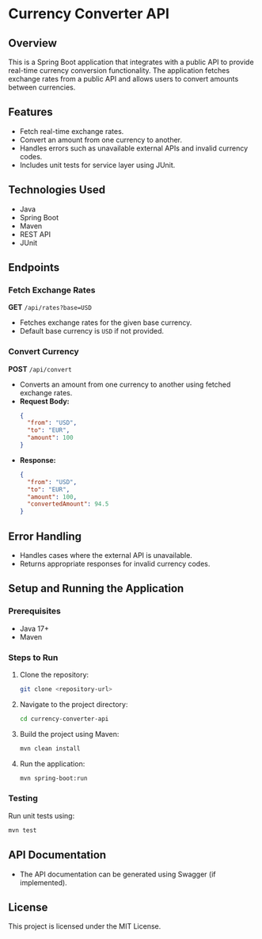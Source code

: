 # Currency Converter API

## Overview
This is a Spring Boot application that integrates with a public API to provide real-time currency conversion functionality. The application fetches exchange rates from a public API and allows users to convert amounts between currencies.

## Features
- Fetch real-time exchange rates.
- Convert an amount from one currency to another.
- Handles errors such as unavailable external APIs and invalid currency codes.
- Includes unit tests for service layer using JUnit.

## Technologies Used
- Java
- Spring Boot
- Maven
- REST API
- JUnit

## Endpoints
### Fetch Exchange Rates
**GET** `/api/rates?base=USD`
- Fetches exchange rates for the given base currency.
- Default base currency is `USD` if not provided.

### Convert Currency
**POST** `/api/convert`
- Converts an amount from one currency to another using fetched exchange rates.
- **Request Body:**
  ```json
  {
    "from": "USD",
    "to": "EUR",
    "amount": 100
  }
  ```
- **Response:**
  ```json
  {
    "from": "USD",
    "to": "EUR",
    "amount": 100,
    "convertedAmount": 94.5
  }
  ```

## Error Handling
- Handles cases where the external API is unavailable.
- Returns appropriate responses for invalid currency codes.

## Setup and Running the Application
### Prerequisites
- Java 17+
- Maven

### Steps to Run
1. Clone the repository:
   ```sh
   git clone <repository-url>
   ```
2. Navigate to the project directory:
   ```sh
   cd currency-converter-api
   ```
3. Build the project using Maven:
   ```sh
   mvn clean install
   ```
4. Run the application:
   ```sh
   mvn spring-boot:run
   ```

### Testing
Run unit tests using:
```sh
mvn test
```

## API Documentation
- The API documentation can be generated using Swagger (if implemented).

## License
This project is licensed under the MIT License.

